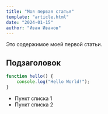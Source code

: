 ```yaml
---
title: "Моя первая статья"
template: "article.html"
date: "2024-01-15"
author: "Иван Иванов"
---
```


Это содержимое моей первой статьи.

## Подзаголовок

```javascript
function hello() {
    console.log("Hello World!");
}
```

- Пункт списка 1
- Пункт списка 2

